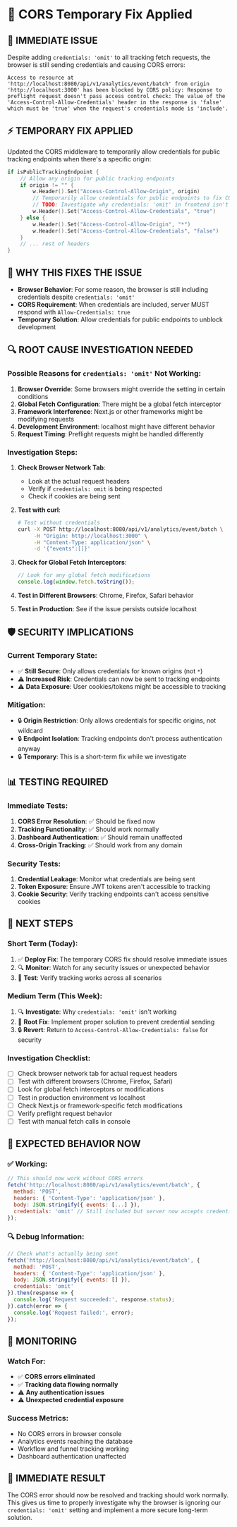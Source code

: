 # 🔧 CORS Temporary Fix Applied

## 🚨 **IMMEDIATE ISSUE**

Despite adding `credentials: 'omit'` to all tracking fetch requests, the browser is still sending credentials and causing CORS errors:

```
Access to resource at 'http://localhost:8080/api/v1/analytics/event/batch' from origin 'http://localhost:3000' has been blocked by CORS policy: Response to preflight request doesn't pass access control check: The value of the 'Access-Control-Allow-Credentials' header in the response is 'false' which must be 'true' when the request's credentials mode is 'include'.
```

## ⚡ **TEMPORARY FIX APPLIED**

Updated the CORS middleware to temporarily allow credentials for public tracking endpoints when there's a specific origin:

```go
if isPublicTrackingEndpoint {
    // Allow any origin for public tracking endpoints
    if origin != "" {
        w.Header().Set("Access-Control-Allow-Origin", origin)
        // Temporarily allow credentials for public endpoints to fix CORS issue
        // TODO: Investigate why credentials: 'omit' in frontend isn't working
        w.Header().Set("Access-Control-Allow-Credentials", "true")
    } else {
        w.Header().Set("Access-Control-Allow-Origin", "*")
        w.Header().Set("Access-Control-Allow-Credentials", "false")
    }
    // ... rest of headers
}
```

## 🎯 **WHY THIS FIXES THE ISSUE**

- **Browser Behavior**: For some reason, the browser is still including credentials despite `credentials: 'omit'`
- **CORS Requirement**: When credentials are included, server MUST respond with `Allow-Credentials: true`
- **Temporary Solution**: Allow credentials for public endpoints to unblock development

## 🔍 **ROOT CAUSE INVESTIGATION NEEDED**

### **Possible Reasons for `credentials: 'omit'` Not Working:**

1. **Browser Override**: Some browsers might override the setting in certain conditions
2. **Global Fetch Configuration**: There might be a global fetch interceptor
3. **Framework Interference**: Next.js or other frameworks might be modifying requests
4. **Development Environment**: localhost might have different behavior
5. **Request Timing**: Preflight requests might be handled differently

### **Investigation Steps:**

1. **Check Browser Network Tab**: 
   - Look at the actual request headers
   - Verify if `credentials: omit` is being respected
   - Check if cookies are being sent

2. **Test with curl**:
   ```bash
   # Test without credentials
   curl -X POST http://localhost:8080/api/v1/analytics/event/batch \
        -H "Origin: http://localhost:3000" \
        -H "Content-Type: application/json" \
        -d '{"events":[]}'
   ```

3. **Check for Global Fetch Interceptors**:
   ```javascript
   // Look for any global fetch modifications
   console.log(window.fetch.toString());
   ```

4. **Test in Different Browsers**: Chrome, Firefox, Safari behavior

5. **Test in Production**: See if the issue persists outside localhost

## 🛡️ **SECURITY IMPLICATIONS**

### **Current Temporary State:**
- ✅ **Still Secure**: Only allows credentials for known origins (not `*`)
- ⚠️ **Increased Risk**: Credentials can now be sent to tracking endpoints
- ⚠️ **Data Exposure**: User cookies/tokens might be accessible to tracking

### **Mitigation:**
- 🔒 **Origin Restriction**: Only allows credentials for specific origins, not wildcard
- 🔒 **Endpoint Isolation**: Tracking endpoints don't process authentication anyway
- 🔒 **Temporary**: This is a short-term fix while we investigate

## 📊 **TESTING REQUIRED**

### **Immediate Tests:**
1. **CORS Error Resolution**: ✅ Should be fixed now
2. **Tracking Functionality**: ✅ Should work normally
3. **Dashboard Authentication**: ✅ Should remain unaffected
4. **Cross-Origin Tracking**: ✅ Should work from any domain

### **Security Tests:**
1. **Credential Leakage**: Monitor what credentials are being sent
2. **Token Exposure**: Ensure JWT tokens aren't accessible to tracking
3. **Cookie Security**: Verify tracking endpoints can't access sensitive cookies

## 🔄 **NEXT STEPS**

### **Short Term (Today):**
1. ✅ **Deploy Fix**: The temporary CORS fix should resolve immediate issues
2. 🔍 **Monitor**: Watch for any security issues or unexpected behavior
3. 🧪 **Test**: Verify tracking works across all scenarios

### **Medium Term (This Week):**
1. 🔍 **Investigate**: Why `credentials: 'omit'` isn't working
2. 🔧 **Root Fix**: Implement proper solution to prevent credential sending
3. 🔒 **Revert**: Return to `Access-Control-Allow-Credentials: false` for security

### **Investigation Checklist:**
- [ ] Check browser network tab for actual request headers
- [ ] Test with different browsers (Chrome, Firefox, Safari)
- [ ] Look for global fetch interceptors or modifications
- [ ] Test in production environment vs localhost
- [ ] Check Next.js or framework-specific fetch modifications
- [ ] Verify preflight request behavior
- [ ] Test with manual fetch calls in console

## 🎯 **EXPECTED BEHAVIOR NOW**

### **✅ Working:**
```javascript
// This should now work without CORS errors
fetch('http://localhost:8080/api/v1/analytics/event/batch', {
  method: 'POST',
  headers: { 'Content-Type': 'application/json' },
  body: JSON.stringify({ events: [...] }),
  credentials: 'omit' // Still included but server now accepts credentials
});
```

### **🔍 Debug Information:**
```javascript
// Check what's actually being sent
fetch('http://localhost:8080/api/v1/analytics/event/batch', {
  method: 'POST',
  headers: { 'Content-Type': 'application/json' },
  body: JSON.stringify({ events: [] }),
  credentials: 'omit'
}).then(response => {
  console.log('Request succeeded:', response.status);
}).catch(error => {
  console.log('Request failed:', error);
});
```

## 📝 **MONITORING**

### **Watch For:**
- ✅ **CORS errors eliminated**
- ✅ **Tracking data flowing normally**
- ⚠️ **Any authentication issues**
- ⚠️ **Unexpected credential exposure**

### **Success Metrics:**
- No CORS errors in browser console
- Analytics events reaching the database
- Workflow and funnel tracking working
- Dashboard authentication unaffected

## 🎉 **IMMEDIATE RESULT**

The CORS error should now be resolved and tracking should work normally. This gives us time to properly investigate why the browser is ignoring our `credentials: 'omit'` setting and implement a more secure long-term solution.
